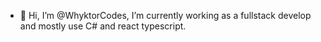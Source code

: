- 👋 Hi, I’m @WhyktorCodes, I’m currently working as a fullstack develop and mostly use C# and react typescript.
